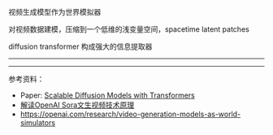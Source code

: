 

视频生成模型作为世界模拟器

对视频数据建模，压缩到一个低维的浅变量空间，spacetime latent patches

diffusion transformer 构成强大的信息提取器









----------------







-----------------

参考资料：
- Paper: [Scalable Diffusion Models with Transformers](https://arxiv.org/abs/2212.09748)
- [解读OpenAI Sora文生视频技术原理](https://mp.weixin.qq.com/s/Y-vmxmPu4_-tHaeP35hDJg)
- https://openai.com/research/video-generation-models-as-world-simulators